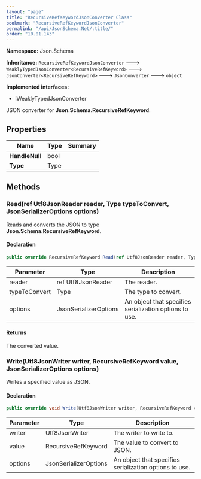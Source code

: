 ```yaml
---
layout: "page"
title: "RecursiveRefKeywordJsonConverter Class"
bookmark: "RecursiveRefKeywordJsonConverter"
permalink: "/api/JsonSchema.Net/:title/"
order: "10.01.143"
---
```

**Namespace:** Json.Schema

**Inheritance:**
`RecursiveRefKeywordJsonConverter`
 🡒 
`WeaklyTypedJsonConverter<RecursiveRefKeyword>`
 🡒 
`JsonConverter<RecursiveRefKeyword>`
 🡒 
`JsonConverter`
 🡒 
`object`

**Implemented interfaces:**

- IWeaklyTypedJsonConverter

JSON converter for **Json.Schema.RecursiveRefKeyword**.

## Properties

| Name | Type | Summary |
|---|---|---|
| **HandleNull** | bool |  |
| **Type** | Type |  |

## Methods

### Read(ref Utf8JsonReader reader, Type typeToConvert, JsonSerializerOptions options)

Reads and converts the JSON to type **Json.Schema.RecursiveRefKeyword**.

#### Declaration

```c#
public override RecursiveRefKeyword Read(ref Utf8JsonReader reader, Type typeToConvert, JsonSerializerOptions options)
```

| Parameter | Type | Description |
|---|---|---|
| reader | ref Utf8JsonReader | The reader. |
| typeToConvert | Type | The type to convert. |
| options | JsonSerializerOptions | An object that specifies serialization options to use. |


#### Returns

The converted value.

### Write(Utf8JsonWriter writer, RecursiveRefKeyword value, JsonSerializerOptions options)

Writes a specified value as JSON.

#### Declaration

```c#
public override void Write(Utf8JsonWriter writer, RecursiveRefKeyword value, JsonSerializerOptions options)
```

| Parameter | Type | Description |
|---|---|---|
| writer | Utf8JsonWriter | The writer to write to. |
| value | RecursiveRefKeyword | The value to convert to JSON. |
| options | JsonSerializerOptions | An object that specifies serialization options to use. |



